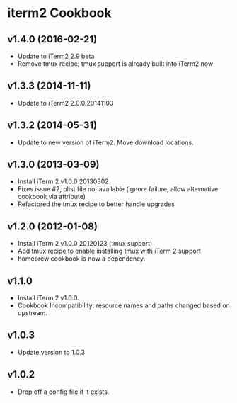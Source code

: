 iterm2 Cookbook
===============

v1.4.0 (2016-02-21)
-------------------
- Update to iTerm2 2.9 beta
- Remove tmux recipe; tmux support is already built into iTerm2 now

v1.3.3 (2014-11-11)
-------------------
- Update to iTerm2 2.0.0.20141103

v1.3.2 (2014-05-31)
-------------------
- Update to new version of iTerm2. Move download locations.

v1.3.0 (2013-03-09)
-------------------
- Install iTerm 2 v1.0.0 20130302
- Fixes issue #2, plist file not available (ignore failure, allow
  alternative cookbook via attribute)
- Refactored the tmux recipe to better handle upgrades

v1.2.0 (2012-01-08)
-------------------
- Install iTerm 2 v1.0.0 20120123 (tmux support)
- Add tmux recipe to enable installing tmux with iTerm 2 support
- homebrew cookbook is now a dependency.

v1.1.0
------
- Install iTerm 2 v1.0.0.
- Cookbook Incompatibility: resource names and paths changed based on upstream.

v1.0.3
------
- Update version to 1.0.3

v1.0.2
------
- Drop off a config file if it exists.

